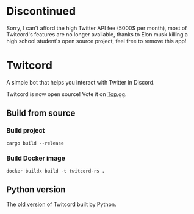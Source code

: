 # Discontinued
Sorry, I can't afford the high Twitter API fee (5000$ per month), most of Twitcord's features are no longer available, thanks to Elon musk killing a high school student's open source project, feel free to remove this app!

# Twitcord
A simple bot that helps you interact with Twitter in Discord.  

Twitcord is now open source! Vote it on [Top.gg](https://top.gg/bot/917122425102163971).  

## Build from source
### Build project
`cargo build --release`
### Build Docker image
`docker buildx build -t twitcord-rs .`

## Python version
The [old version](https://github.com/NightFeather0615/Twitcord) of Twitcord built by Python.
